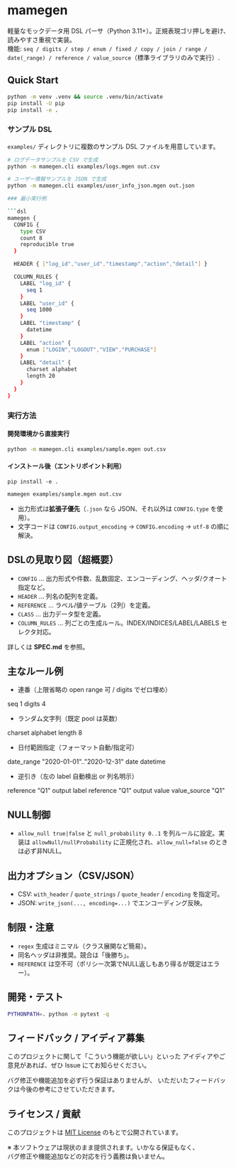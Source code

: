 # mamegen

軽量なモックデータ用 DSL パーサ（Python 3.11+）。正規表現ゴリ押しを避け、読みやすさ重視で実装。  
機能: `seq / digits / step / enum / fixed / copy / join / range / date(_range) / reference / value_source`（標準ライブラリのみで実行）.

## Quick Start

```bash
python -m venv .venv && source .venv/bin/activate
pip install -U pip
pip install -e .
```
### サンプル DSL

`examples/` ディレクトリに複数のサンプル DSL ファイルを用意しています。

```bash
# ログデータサンプルを CSV で生成
python -m mamegen.cli examples/logs.mgen out.csv

# ユーザー情報サンプルを JSON で生成
python -m mamegen.cli examples/user_info_json.mgen out.json

### 最小実行例

```dsl
mamegen {
  CONFIG {
    type CSV
    count 8
    reproducible true
  }

  HEADER { ["log_id","user_id","timestamp","action","detail"] }

  COLUMN_RULES {
    LABEL "log_id" {
      seq 1
    }
    LABEL "user_id" {
      seq 1000
    }
    LABEL "timestamp" {
      datetime
    }
    LABEL "action" {
      enum ["LOGIN","LOGOUT","VIEW","PURCHASE"]
    }
    LABEL "detail" {
      charset alphabet
      length 20
    }
  }
}
```

### 実行方法

#### 開発環境から直接実行
```bash
python -m mamegen.cli examples/sample.mgen out.csv
```

#### インストール後（エントリポイント利用）
`pip install -e .`

```bash
mamegen examples/sample.mgen out.csv
```

- 出力形式は**拡張子優先**（`.json` なら JSON、それ以外は `CONFIG.type` を使用）。
- 文字コードは `CONFIG.output_encoding` → `CONFIG.encoding` → `utf-8` の順に解決。

## DSLの見取り図（超概要）
- `CONFIG` … 出力形式や件数、乱数固定、エンコーディング、ヘッダ/クオート指定など。
- `HEADER` … 列名の配列を定義。
- `REFERENCE` … ラベル/値テーブル（2列）を定義。
- `CLASS` … 出力データ型を定義。
- `COLUMN_RULES` … 列ごとの生成ルール。INDEX/INDICES/LABEL/LABELS セレクタ対応。

詳しくは **SPEC.md** を参照。

## 主なルール例

- 連番（上限省略の open range 可 / digits でゼロ埋め）

seq 1
digits 4

- ランダム文字列（既定 pool は英数）

charset alphabet
length 8

- 日付範囲指定（フォーマット自動/指定可）

date_range "2020-01-01".."2020-12-31" date
datetime

- 逆引き（左の label 自動検出 or 列名明示）

reference "Q1" output label
reference "Q1" output value
value_source "Q1"

## NULL制御
- `allow_null true|false` と `null_probability 0..1` を列ルールに設定。実装は `allowNull/nullProbability` に正規化され、`allow_null=false` のときは必ず非NULL。

## 出力オプション（CSV/JSON）
- CSV: `with_header` / `quote_strings` / `quote_header` / `encoding` を指定可。
- JSON: `write_json(..., encoding=...)` でエンコーディング反映。

## 制限・注意
- `regex` 生成はミニマル（クラス展開など簡易）。
- 同名ヘッダは非推奨。競合は「後勝ち」。
- `REFERENCE` は空不可（ポリシー次第でNULL返しもあり得るが既定はエラー）。

## 開発・テスト
```bash
PYTHONPATH=. python -m pytest -q
```
## フィードバック / アイディア募集

このプロジェクトに関して「こういう機能が欲しい」といった
アイディアやご意見があれば、ぜひ Issue にてお知らせください。

バグ修正や機能追加を必ず行う保証はありませんが、
いただいたフィードバックは今後の参考にさせていただきます。

## ライセンス / 貢献
このプロジェクトは [MIT License](./LICENSE) のもとで公開されています。 

※ 本ソフトウェアは現状のまま提供されます。いかなる保証もなく、  
バグ修正や機能追加などの対応を行う義務は負いません。
